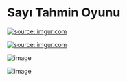 # Sayı Tahmin Oyunu
<a href="https://imgur.com/Fym8gEI"><img src="https://i.imgur.com/Fym8gEI.png" title="source: imgur.com" /></a>

<a href="https://imgur.com/MPD95ST"><img src="https://i.imgur.com/MPD95ST.png" title="source: imgur.com" /></a>

![image](https://github.com/mahmut-akarsu/SayiTahminOyunu/assets/121122928/3e385923-cf21-4eeb-99d9-7d34c5f08448)


![image](https://github.com/mahmut-akarsu/SayiTahminOyunu/assets/121122928/3cb5e10a-8f6d-477f-b8de-6d2eb30a7afc)




